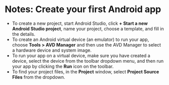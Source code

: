 # Notes: Create your first Android app

- To create a new project, start Android Studio, click **+ Start a new Android Studio project**, name your project, choose a template, and fill in the details.
- To create an Android virtual device (an emulator) to run your app, choose **Tools > AVD Manager** and then use the AVD Manager to select a hardware device and system image.
- To run your app on a virtual device, make sure you have created a device, select the device from the toolbar dropdown menu, and then run your app by clicking the **Run** icon on the toolbar. 
- To find your project files, in the **Project** window, select **Project Source Files** from the dropdown.
